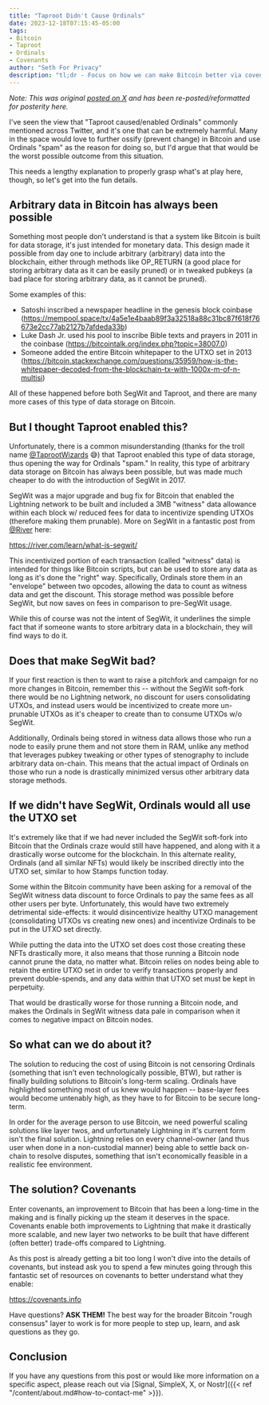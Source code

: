 ```yaml
---
title: "Taproot Didn't Cause Ordinals"
date: 2023-12-18T07:15:45-05:00
tags: 
- Bitcoin
- Taproot
- Ordinals
- Covenants
author: "Seth For Privacy"
description: "tl;dr - Focus on how we can make Bitcoin better via covenants."
---
```


*Note: This was original [posted on X](https://twitter.com/sethforprivacy/status/1736715932704063997) and has been re-posted/reformatted for posterity here.*

I've seen the view that "Taproot caused/enabled Ordinals" commonly mentioned across Twitter, and it's one that can be extremely harmful. Many in the space would love to further ossify (prevent change) in Bitcoin and use Ordinals "spam" as the reason for doing so, but I'd argue that that would be the worst possible outcome from this situation.

This needs a lengthy explanation to properly grasp what's at play here, though, so let's get into the fun details.

## Arbitrary data in Bitcoin has always been possible

Something most people don't understand is that a system like Bitcoin is built for data storage, it's just intended for monetary data. This design made it possible from day one to include arbitrary (arbitrary) data into the blockchain, either through methods like OP_RETURN (a good place for storing arbitrary data as it can be easily pruned) or in tweaked pubkeys (a bad place for storing arbitrary data, as it cannot be pruned).

Some examples of this:

- Satoshi inscribed a newspaper headline in the genesis block coinbase (https://mempool.space/tx/4a5e1e4baab89f3a32518a88c31bc87f618f76673e2cc77ab2127b7afdeda33b)
- Luke Dash Jr. used his pool to inscribe Bible texts and prayers in 2011 in the coinbase (https://bitcointalk.org/index.php?topic=38007.0)
- Someone added the entire Bitcoin whitepaper to the UTXO set in 2013 (https://bitcoin.stackexchange.com/questions/35959/how-is-the-whitepaper-decoded-from-the-blockchain-tx-with-1000x-m-of-n-multisi)

All of these happened before both SegWit and Taproot, and there are many more cases of this type of data storage on Bitcoin.

## But I thought Taproot enabled this?

Unfortunately, there is a common misunderstanding (thanks for the troll name [@TaprootWizards](https://twitter.com/TaprootWizards) 😅) that Taproot enabled this type of data storage, thus opening the way for Ordinals "spam." In reality, this type of arbitrary data storage on Bitcoin has always been possible, but was made much cheaper to do with the introduction of SegWit in 2017.

SegWit was a major upgrade and bug fix for Bitcoin that enabled the Lightning network to be built and included a 3MB "witness" data allowance within each block w/ reduced fees for data to incentivize spending UTXOs (therefore making them prunable). More on SegWit in a fantastic post from [@River](https://twitter.com/River) here:

<https://river.com/learn/what-is-segwit/>

This incentivized portion of each transaction (called "witness" data) is intended for things like Bitcoin scripts, but can be used to store any data as long as it's done the "right" way. Specifically, Ordinals store them in an "envelope" between two opcodes, allowing the data to count as witness data and get the discount. This storage method was possible before SegWit, but now saves on fees in comparison to pre-SegWit usage.

While this of course was not the intent of SegWit, it underlines the simple fact that if someone wants to store arbitrary data in a blockchain, they will find ways to do it.

## Does that make SegWit bad?

If your first reaction is then to want to raise a pitchfork and campaign for no more changes in Bitcoin, remember this -- without the SegWit soft-fork there would be no Lightning network, no discount for users consolidating UTXOs, and instead users would be incentivized to create more un-prunable UTXOs as it's cheaper to create than to consume UTXOs w/o SegWit.

Additionally, Ordinals being stored in witness data allows those who run a node to easily prune them and not store them in RAM, unlike any method that leverages pubkey tweaking or other types of stenography to include arbitrary data on-chain. This means that the actual impact of Ordinals on those who run a node is drastically minimized versus other arbitrary data storage methods.

## If we didn't have SegWit, Ordinals would all use the UTXO set

It's extremely like that if we had never included the SegWit soft-fork into Bitcoin that the Ordinals craze would still have happened, and along with it a drastically worse outcome for the blockchain. In this alternate reality, Ordinals (and all similar NFTs) would likely be inscribed directly into the UTXO set, similar to how Stamps function today.

Some within the Bitcoin community have been asking for a removal of the SegWit witness data discount to force Ordinals to pay the same fees as all other users per byte. Unfortunately, this would have two extremely detrimental side-effects: it would disincentivize healthy UTXO management (consolidating UTXOs vs creating new ones) and incentivize Ordinals to be put in the UTXO set directly.

While putting the data into the UTXO set does cost those creating these NFTs drastically more, it also means that those running a Bitcoin node cannot prune the data, no matter what. Bitcoin relies on nodes being able to retain the entire UTXO set in order to verify transactions properly and prevent double-spends, and any data within that UTXO set must be kept in perpetuity.

That would be drastically worse for those running a Bitcoin node, and makes the Ordinals in SegWit witness data pale in comparison when it comes to negative impact on Bitcoin nodes.

## So what can we do about it?

The solution to reducing the cost of using Bitcoin is not censoring Ordinals (something that isn't even technologically possible, BTW), but rather is finally building solutions to Bitcoin's long-term scaling. Ordinals have highlighted something most of us knew would happen -- base-layer fees would become untenably high, as they have to for Bitcoin to be secure long-term.

In order for the average person to use Bitcoin, we need powerful scaling solutions like layer twos, and unfortunately Lightning in it's current form isn't the final solution. Lightning relies on every channel-owner (and thus user when done in a non-custodial manner) being able to settle back on-chain to resolve disputes, something that isn't economically feasible in a realistic fee environment.

## The solution? Covenants

Enter covenants, an improvement to Bitcoin that has been a long-time in the making and is finally picking up the steam it deserves in the space. Covenants enable both improvements to Lightning that make it drastically more scalable, and new layer two networks to be built that have different (often better) trade-offs compared to Lightning.

As this post is already getting a bit too long I won't dive into the details of covenants, but instead ask you to spend a few minutes going through this fantastic set of resources on covenants to better understand what they enable:

<https://covenants.info>

Have questions? **ASK THEM!** The best way for the broader Bitcoin "rough consensus" layer to work is for more people to step up, learn, and ask questions as they go.

## Conclusion

If you have any questions from this post or would like more information on a specific aspect, please reach out via [Signal, SimpleX, X, or Nostr]({{< ref "/content/about.md#how-to-contact-me" >}}).
